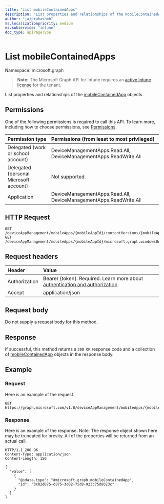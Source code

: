 ```yaml
---
title: "List mobileContainedApps"
description: "List properties and relationships of the mobileContainedApp objects."
author: "jaiprakashmb"
ms.localizationpriority: medium
ms.subservice: "intune"
doc_type: apiPageType
---
```


# List mobileContainedApps

Namespace: microsoft.graph

> **Note:** The Microsoft Graph API for Intune requires an [active Intune license](https://go.microsoft.com/fwlink/?linkid=839381) for the tenant.

List properties and relationships of the [mobileContainedApp](../resources/intune-apps-mobilecontainedapp.md) objects.

## Permissions
One of the following permissions is required to call this API. To learn more, including how to choose permissions, see [Permissions](/graph/permissions-reference).

|Permission type|Permissions (from least to most privileged)|
|:---|:---|
|Delegated (work or school account)|DeviceManagementApps.Read.All, DeviceManagementApps.ReadWrite.All|
|Delegated (personal Microsoft account)|Not supported.|
|Application|DeviceManagementApps.Read.All, DeviceManagementApps.ReadWrite.All|

## HTTP Request
<!-- {
  "blockType": "ignored"
}
-->
``` http
GET /deviceAppManagement/mobileApps/{mobileAppId}/contentVersions/{mobileAppContentId}/containedApps
GET /deviceAppManagement/mobileApps/{mobileAppId}/microsoft.graph.windowsUniversalAppX/committedContainedApps
```

## Request headers
|Header|Value|
|:---|:---|
|Authorization|Bearer {token}. Required. Learn more about [authentication and authorization](/graph/auth/auth-concepts).|
|Accept|application/json|

## Request body
Do not supply a request body for this method.

## Response
If successful, this method returns a `200 OK` response code and a collection of [mobileContainedApp](../resources/intune-apps-mobilecontainedapp.md) objects in the response body.

## Example

### Request
Here is an example of the request.

<!-- { "blockType": "ignored" , "name" : "intune_apps_mobilecontainedapp_list_list_mobilecontainedapps" } -->
``` http
GET https://graph.microsoft.com/v1.0/deviceAppManagement/mobileApps/{mobileAppId}/contentVersions/{mobileAppContentId}/containedApps
```


### Response
Here is an example of the response. Note: The response object shown here may be truncated for brevity. All of the properties will be returned from an actual call.

<!-- { "blockType": "response" , "@odata.type" : "microsoft.graph.mobileContainedApp" }-->
``` http
HTTP/1.1 200 OK
Content-Type: application/json
Content-Length: 150

{
  "value": [
    {
      "@odata.type": "#microsoft.graph.mobileContainedApp",
      "id": "3c02d875-d875-3c02-75d8-023c75d8023c"
    }
  ]
}
```
